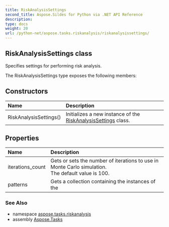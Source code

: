 ```yaml
---
title: RiskAnalysisSettings
second_title: Aspose.Sildes for Python via .NET API Reference
description: 
type: docs
weight: 20
url: /python-net/aspose.tasks.riskanalysis/riskanalysissettings/
---
```


## RiskAnalysisSettings class

Specifies settings for performing risk analysis.

The RiskAnalysisSettings type exposes the following members:
## Constructors
| Name | Description |
| :- | :- |
|RiskAnalysisSettings()|Initializes a new instance of the [RiskAnalysisSettings](/python-net/aspose.tasks.riskanalysis/riskanalysissettings/) class.|
## Properties
| Name | Description |
| :- | :- |
|iterations_count|Gets or sets the number of iterations to use in Monte Carlo simulation.<br/>            The default value is 100.|
|patterns|Gets a collection containing the instances of the|

### See Also

* namespace [aspose.tasks.riskanalysis](/python-net/aspose.tasks.riskanalysis/)
* assembly [Aspose.Tasks](/tasks/python-net/)

